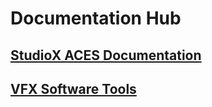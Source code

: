 # Documentation Hub
## [StudioX ACES Documentation](https://sharktacos.github.io/OpenColorIO-configs/)
## [VFX Software Tools](https://sharktacos.github.io/VFX-software-prefs/)
